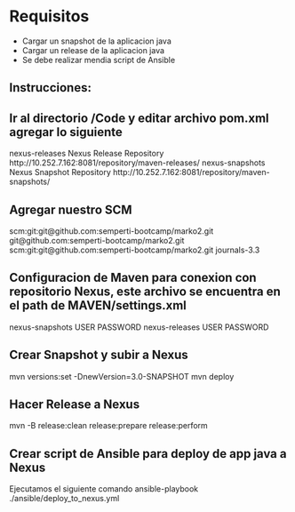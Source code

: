 # Requisitos
 - Cargar un snapshot de la aplicacion java
 - Cargar un release de la aplicacion java
 - Se debe realizar mendia script de Ansible

## Instrucciones:
## Ir al directorio /Code y editar archivo pom.xml agregar lo siguiente
 <distributionManagement>  
      <repository>  
          <id>nexus-releases</id>  
          <name>Nexus Release Repository</name>  
          <url>http://10.252.7.162:8081/repository/maven-releases/</url>  
      </repository>  
      <snapshotRepository>  
          <id>nexus-snapshots</id>  
          <name>Nexus Snapshot Repository</name>  
         <url>http://10.252.7.162:8081/repository/maven-snapshots/</url>
      </snapshotRepository>  
  </distributionManagement> 
  
  ## Agregar nuestro SCM 
   
   <scm>
    <connection>scm:git:git@github.com:semperti-bootcamp/marko2.git</connection>
    <url>git@github.com:semperti-bootcamp/marko2.git</url>
    <developerConnection>scm:git:git@github.com:semperti-bootcamp/marko2.git</developerConnection>
      <tag>journals-3.3</tag>
  </scm>

## Configuracion de Maven para conexion con repositorio Nexus, este archivo se encuentra en el path de MAVEN/settings.xml
 
 <server>
        <id>nexus-snapshots</id>
        <username>USER</username>
        <password>PASSWORD</password>
    </server>
    <server>
        <id>nexus-releases</id>
        <username>USER</username>
        <password>PASSWORD</password>
    </server>
    
 ## Crear Snapshot y subir a Nexus
  
   mvn versions:set -DnewVersion=3.0-SNAPSHOT
   mvn deploy
   
 ## Hacer Release a Nexus
   mvn -B release:clean release:prepare release:perform
	
	
## Crear script de Ansible para deploy de app java a Nexus

Ejecutamos el siguiente comando  ansible-playbook ./ansible/deploy_to_nexus.yml

